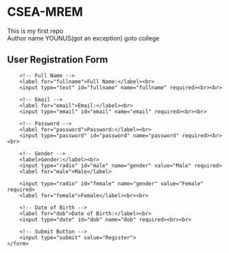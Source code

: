 # CSEA-MREM
This is my  first repo
<br>
Author name YOUNUS(got an exception)
goto college <!DOCTYPE html>
<html>
<head>
    <title>Registration Form</title>
</head>
<body>
    <h2>User Registration Form</h2>
    <form action="submit_form.php" method="post">
        
        <!-- Full Name -->
        <label for="fullname">Full Name:</label><br>
        <input type="text" id="fullname" name="fullname" required><br><br>

        <!-- Email -->
        <label for="email">Email:</label><br>
        <input type="email" id="email" name="email" required><br><br>

        <!-- Password -->
        <label for="password">Password:</label><br>
        <input type="password" id="password" name="password" required><br><br>

        <!-- Gender -->
        <label>Gender:</label><br>
        <input type="radio" id="male" name="gender" value="Male" required>
        <label for="male">Male</label>
        
        <input type="radio" id="female" name="gender" value="Female" required>
        <label for="female">Female</label><br><br>

        <!-- Date of Birth -->
        <label for="dob">Date of Birth:</label><br>
        <input type="date" id="dob" name="dob" required><br><br>

        <!-- Submit Button -->
        <input type="submit" value="Register">
    </form>
</body>
</html>

